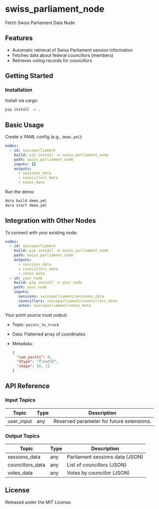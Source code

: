 # swiss_parliament_node

Fetch Swiss Parliament Data Node

## Features
- Automatic retrieval of Swiss Parliament session information
- Fetches data about federal councillors (members)
- Retrieves voting records for councillors

## Getting Started

### Installation
Install via cargo:
```bash
pip install -e .
```

## Basic Usage

Create a YAML config (e.g., `demo.yml`):

```yaml
nodes:
  - id: swissparliament
    build: pip install -e swiss_parliament_node
    path: swiss_parliament_node
    inputs: {}
    outputs:
      - sessions_data
      - councillors_data
      - votes_data
```

Run the demo:

```bash
dora build demo.yml
dora start demo.yml
```


## Integration with Other Nodes

To connect with your existing node:

```yaml
nodes:
  - id: swissparliament
    build: pip install -e swiss_parliament_node
    path: swiss_parliament_node
    outputs:
      - sessions_data
      - councillors_data
      - votes_data
  - id: your_node
    build: pip install -e your_node
    path: your_node
    inputs:
      sessions: swissparliament/sessions_data
      councillors: swissparliament/councillors_data
      votes: swissparliament/votes_data
```

Your point source must output:

* Topic: `points_to_track`
* Data: Flattened array of coordinates
* Metadata:

  ```json
  {
    "num_points": 0,
    "dtype": "float32",
    "shape": [0, 2]
  }
  ```

## API Reference

### Input Topics

| Topic       | Type  | Description                               |
| ----------- | ----- | ----------------------------------------- |
| user_input  | any   | Reserved parameter for future extensions. |

### Output Topics

| Topic             | Type | Description                            |
| ----------------- | ---- | -------------------------------------- |
| sessions_data     | any  | Parliament sessions data (JSON)        |
| councillors_data  | any  | List of councillors (JSON)             |
| votes_data        | any  | Votes by councillor (JSON)             |


## License

Released under the MIT License.
